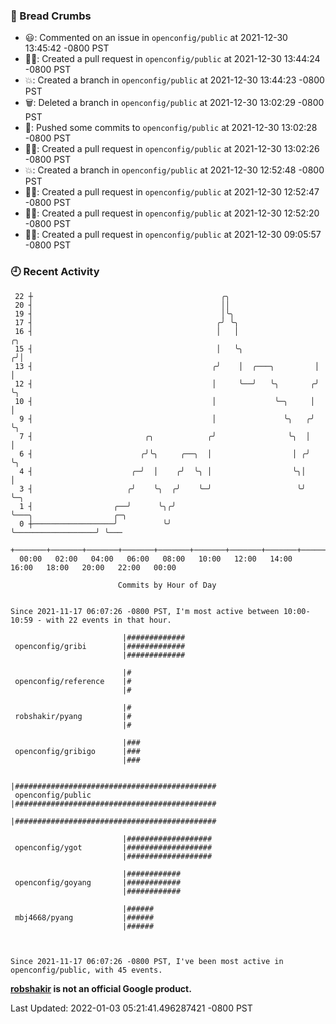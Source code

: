 ### 🍞 Bread Crumbs

 * 😃: Commented on an issue in `openconfig/public` at 2021-12-30 13:45:42 -0800 PST
 * ✍🏼: Created a pull request in `openconfig/public` at 2021-12-30 13:44:24 -0800 PST
 * 💥: Created a branch in `openconfig/public` at 2021-12-30 13:44:23 -0800 PST
 * 🗑: Deleted a branch in `openconfig/public` at 2021-12-30 13:02:29 -0800 PST
 * 🚢: Pushed some commits to `openconfig/public` at 2021-12-30 13:02:28 -0800 PST
 * ✍🏼: Created a pull request in `openconfig/public` at 2021-12-30 13:02:26 -0800 PST
 * 💥: Created a branch in `openconfig/public` at 2021-12-30 12:52:48 -0800 PST
 * ✍🏼: Created a pull request in `openconfig/public` at 2021-12-30 12:52:47 -0800 PST
 * ✍🏼: Created a pull request in `openconfig/public` at 2021-12-30 12:52:20 -0800 PST
 * ✍🏼: Created a pull request in `openconfig/public` at 2021-12-30 09:05:57 -0800 PST

### 🕘 Recent Activity
```
 22 ┼                                          ╭╮
 20 ┤                                          ││
 19 ┤                                          │╰╮
 17 ┤                                         ╭╯ ╰╮
 16 ┤                                         │   │                  ╭╮
 15 ┤                                         │   ╰╮                ╭╯│
 13 ┤                                        ╭╯    │  ╭───╮         │ │
 12 ┤                                        │     ╰──╯   ╰╮       ╭╯ ╰╮
 10 ┤                                        │             ╰─╮     │   │
  9 ┤                                        │               ╰╮   ╭╯   ╰╮
  7 ┤                         ╭╮            ╭╯                ╰╮  │     │
  6 ┤                        ╭╯╰╮     ╭──╮  │                  │ ╭╯     ╰╮
  4 ┤                      ╭─╯  │    ╭╯  ╰╮ │                  ╰╮│       │
  3 ┤                     ╭╯    ╰╮  ╭╯    ╰─╯                   ╰╯       ╰─╮
  1 ┤                  ╭──╯      ╰╮╭╯                                      ╰───╮                  ╭─╮
  0 ┼──────────────────╯          ╰╯                                           ╰──────────────────╯ ╰───
    +───────+───────+───────+───────+───────+───────+───────+───────+───────+───────+───────+───────+────
  00:00   02:00   04:00   06:00   08:00   10:00   12:00   14:00   16:00   18:00   20:00   22:00   00:00   

						Commits by Hour of Day


Since 2021-11-17 06:07:26 -0800 PST, I'm most active between 10:00-10:59 - with 22 events in that hour.

```



```
                         |#############
 openconfig/gribi        |#############
                         |#############

                         |#
 openconfig/reference    |#
                         |#

                         |#
 robshakir/pyang         |#
                         |#

                         |###
 openconfig/gribigo      |###
                         |###

                         |#############################################
 openconfig/public       |#############################################
                         |#############################################

                         |###################
 openconfig/ygot         |###################
                         |###################

                         |############
 openconfig/goyang       |############
                         |############

                         |######
 mbj4668/pyang           |######
                         |######



Since 2021-11-17 06:07:26 -0800 PST, I've been most active in openconfig/public, with 45 events.

```
**[robshakir](mailto:robjs@google.com) is not an official Google product.**  


Last Updated: 2022-01-03 05:21:41.496287421 -0800 PST
